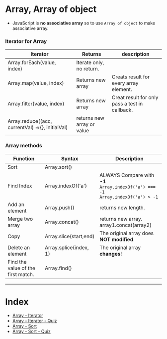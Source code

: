 # Array, Array of object

- JavaScript is **no associative array** so to use  `Array of object` to make associative array.

### Iterator for Array 

| Iterator | Returns | description
|---|---|---|
| Array.forEach(value, index) | Iterate only, no return. ||
| Array.map(value, index) | Returns new array | Creats result for every array element.|
| Array.filter(value, index) | Returns new array | Creat result for only pass a test in callback.|
| Array.reduce((acc, currentVal) =>{}, initialVal) | returns new array or value  ||


### Array methods

| Function  | Syntax  | Description | 
|---|---|---|
| Sort          |  Array.sort() | | 
| Find Index    |  Array.indexOf('a') | ALWAYS Compare with **-1**<br />`Array.indexOf('a') === -1` <br>`Array.indexOf('a') > -1` |
| Add an element     |  Array.push() | returns new length. |
| Merge two array     |  Array.concat() | returns new array.<br> array1.concat(array2) |
| Copy      |  Array.slice(start,end) | The original array does **NOT modified**.|
| Delete an element  | Array.splice(index, 1)  | The original array **changes**! |
| Find the value of the first match.  | Array.find() | |


<hr />

# Index
- [Array - Iterator](/Array-Iterator/Array-Iterator.md)
- [Array - Iterator - Quiz](/Array-Iterator/Array-Iterator_Quiz.md)
- [Array - Sort]()
- [Array - Sort - Quiz]()


